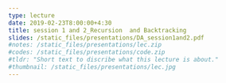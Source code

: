 ```yaml
---
type: lecture
date: 2019-02-23T8:00:00+4:30
title: session 1 and 2_Recursion  and Backtracking
slides: /static_files/presentations/DA_session1and2.pdf
#notes: /static_files/presentations/lec.zip
#codes: /static_files/presentations/code.zip
#tldr: "Short text to discribe what this lecture is about."
#thumbnail: /static_files/presentations/lec.jpg
---
```

